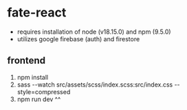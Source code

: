# fate-react

- requires installation of node (v18.15.0) and npm (9.5.0)
- utilizes google firebase (auth) and firestore

## frontend

1. npm install
2. sass --watch src/assets/scss/index.scss:src/index.css --style=compressed
3. npm run dev
   ^^
